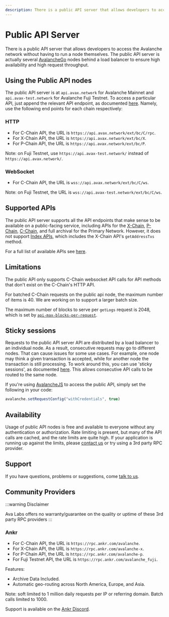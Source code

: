 ```yaml
---
description: There is a public API server that allows developers to access the Avalanche platform without having to run a node themselves.
---
```


# Public API Server

There is a public API server that allows developers to access the Avalanche network without having to run a node themselves. The public API server is actually several [AvalancheGo](https://github.com/ava-labs/avalanchego) nodes behind a load balancer to ensure high availability and high request throughput.

## Using the Public API nodes

The public API server is at `api.avax.network` for Avalanche Mainnet and `api.avax-test.network` for Avalanche Fuji Testnet. To access a particular API, just append the relevant API endpoint, as documented [here](./apis/issuing-api-calls.md). Namely, use the following end points for each chain respectively:

### HTTP

- For C-Chain API, the URL is `https://api.avax.network/ext/bc/C/rpc`.
- For X-Chain API, the URL is `https://api.avax.network/ext/bc/X`.
- For P-Chain API, the URL is `https://api.avax.network/ext/bc/P`.

Note: on Fuji Testnet, use `https://api.avax-test.network/` instead of `https://api.avax.network/`.

### WebSocket

- For C-Chain API, the URL is `wss://api.avax.network/ext/bc/C/ws`.

Note: on Fuji Testnet, the URL is `wss://api.avax-test.network/ext/bc/C/ws`.

## Supported APIs

The public API server supports all the API endpoints that make sense to be available on a public-facing service, including APIs for the [X-Chain](./apis/x-chain.md), [P-Chain](./apis/p-chain.md), [C-Chain](./apis/c-chain.md), and full archival for the Primary Network. However, it does not support [Index APIs](./apis/index-api.md), which includes the X-Chain API's `getAddressTxs` method.

For a full list of available APIs see [here](./apis/README.md).

## Limitations

The public API only supports C-Chain websocket API calls for API methods that don't exist on the C-Chain's HTTP API.

For batched C-Chain requests on the public api node, the maximum number of items is 40. We are working on to support a larger batch size.

The maximum number of blocks to serve per `getLogs` request is 2048, which is set by [`api-max-blocks-per-request`](../../nodes/maintain/chain-config-flags.md#api-max-blocks-per-request-int).

## Sticky sessions

Requests to the public API server API are distributed by a load balancer to an individual node. As a result, consecutive requests may go to different nodes. That can cause issues for some use cases. For example, one node may think a given transaction is accepted, while for another node the transaction is still processing. To work around this, you can use 'sticky sessions', as documented [here](https://developer.mozilla.org/en-US/docs/Web/API/Request/credentials). This allows consecutive API calls to be routed to the same node.

If you're using [AvalancheJS](../avalanchejs/README.md) to access the public API, simply set the following in your code:

```javascript
avalanche.setRequestConfig("withCredentials", true)
```

## Availability

Usage of public API nodes is free and available to everyone without any authentication or authorization. Rate limiting is present, but many of the API calls are cached, and the rate limits are quite high. If your application is running up against the limits, please [contact us](https://chat.avalabs.org) or try using a 3rd party RPC provider.

## Support

If you have questions, problems or suggestions, come [talk to us](https://chat.avalabs.org/).

## Community Providers

:::warning Disclaimer

Ava Labs offers no warranty/guarantee on the quality or uptime of these 3rd party RPC providers
:::

### Ankr

- For C-Chain API, the URL is `https://rpc.ankr.com/avalanche`.
- For X-Chain API, the URL is `https://rpc.ankr.com/avalanche-x`.
- For P-Chain API, the URL is `https://rpc.ankr.com/avalanche-p`.
- For Fuji Testnet API, the URL is `https://rpc.ankr.com/avalanche_fuji`.

Features:

- Archive Data Included.
- Automatic geo-routing across North America, Europe, and Asia.

Note: soft limited to 1 million daily requests per IP or referring domain. Batch calls limited to 1000.

Support is available on the [Ankr Discord](https://discord.gg/9yVU8YvayA).
